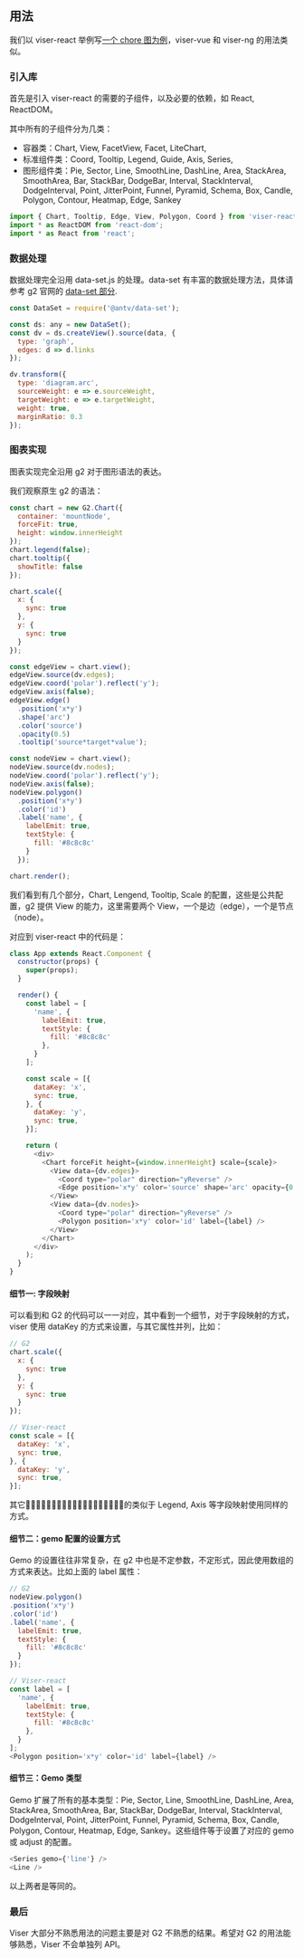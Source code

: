 ## 用法

我们以 viser-react 举例写[一个 chore 图为例](https://antv.alipay.com/zh-cn/g2/3.x/demo/relation/chord.html)，viser-vue 和 viser-ng 的用法类似。

### 引入库

首先是引入 viser-react 的需要的子组件，以及必要的依赖，如 React, ReactDOM。

其中所有的子组件分为几类：

- 容器类：Chart, View, FacetView, Facet, LiteChart,
- 标准组件类：Coord, Tooltip, Legend, Guide, Axis, Series, 
- 图形组件类：Pie, Sector, Line, SmoothLine, DashLine, Area, StackArea, SmoothArea, Bar, StackBar, DodgeBar, Interval, StackInterval, DodgeInterval, Point, JitterPoint, Funnel, Pyramid, Schema, Box, Candle, Polygon, Contour, Heatmap, Edge, Sankey

```js
import { Chart, Tooltip, Edge, View, Polygon, Coord } from 'viser-react';
import * as ReactDOM from 'react-dom';
import * as React from 'react';
```

### 数据处理

数据处理完全沿用 data-set.js 的处理。data-set 有丰富的数据处理方法，具体请参考 g2 官网的 [data-set 部分](https://antv.alipay.com/zh-cn/g2/3.x/tutorial/data-set.html).

```js
const DataSet = require('@antv/data-set');

const ds: any = new DataSet();
const dv = ds.createView().source(data, {
  type: 'graph',
  edges: d => d.links
});

dv.transform({
  type: 'diagram.arc',
  sourceWeight: e => e.sourceWeight,
  targetWeight: e => e.targetWeight,
  weight: true,
  marginRatio: 0.3
});
```

### 图表实现

图表实现完全沿用 g2 对于图形语法的表达。

我们观察原生 g2 的语法：

```js
const chart = new G2.Chart({
  container: 'mountNode',
  forceFit: true,
  height: window.innerHeight
});
chart.legend(false);
chart.tooltip({
  showTitle: false
});

chart.scale({
  x: {
    sync: true
  },
  y: {
    sync: true
  }
});

const edgeView = chart.view();
edgeView.source(dv.edges);
edgeView.coord('polar').reflect('y');
edgeView.axis(false);
edgeView.edge()
  .position('x*y')
  .shape('arc')
  .color('source')
  .opacity(0.5)
  .tooltip('source*target*value');

const nodeView = chart.view();
nodeView.source(dv.nodes);
nodeView.coord('polar').reflect('y');
nodeView.axis(false);
nodeView.polygon()
  .position('x*y')
  .color('id')
  .label('name', {
    labelEmit: true,
    textStyle: {
      fill: '#8c8c8c'
    }
  });

chart.render();
```

我们看到有几个部分，Chart, Lengend, Tooltip, Scale 的配置，这些是公共配置，g2 提供 View 的能力，这里需要两个 View，一个是边（edge），一个是节点（node）。

对应到 viser-react 中的代码是：

```js
class App extends React.Component {
  constructor(props) {
    super(props);
  }

  render() {
    const label = [
      'name', {
        labelEmit: true,
        textStyle: {
          fill: '#8c8c8c'
        },
      }
    ];

    const scale = [{
      dataKey: 'x',
      sync: true,
    }, {
      dataKey: 'y',
      sync: true,
    }];

    return (
      <div>
        <Chart forceFit height={window.innerHeight} scale={scale}>
          <View data={dv.edges}>
            <Coord type="polar" direction="yReverse" />
            <Edge position='x*y' color='source' shape='arc' opacity={0.5} tooltip={'source*target*value'} />
          </View>
          <View data={dv.nodes}>
            <Coord type="polar" direction="yReverse" />
            <Polygon position='x*y' color='id' label={label} />
          </View>
        </Chart>
      </div>
    );
  }
}
```

#### 细节一: 字段映射

可以看到和 G2 的代码可以一一对应，其中看到一个细节，对于字段映射的方式，viser 使用 dataKey 的方式来设置，与其它属性并列，比如：

```js
// G2
chart.scale({
  x: {
    sync: true
  },
  y: {
    sync: true
  }
});

// Viser-react
const scale = [{
  dataKey: 'x',
  sync: true,
}, {
  dataKey: 'y',
  sync: true,
}];
```

其它的类似于 Legend, Axis 等字段映射使用同样的方式。

#### 细节二：gemo 配置的设置方式

Gemo 的设置往往非常复杂，在 g2 中也是不定参数，不定形式，因此使用数组的方式来表达。比如上面的 label 属性：

```js
// G2
nodeView.polygon()
.position('x*y')
.color('id')
.label('name', {
  labelEmit: true,
  textStyle: {
    fill: '#8c8c8c'
  }
});

// Viser-react
const label = [
  'name', {
    labelEmit: true,
    textStyle: {
      fill: '#8c8c8c'
    },
  }
];
<Polygon position='x*y' color='id' label={label} />
```

#### 细节三：Gemo 类型

Gemo 扩展了所有的基本类型：Pie, Sector, Line, SmoothLine, DashLine, Area, StackArea, SmoothArea, Bar, StackBar, DodgeBar, Interval, StackInterval, DodgeInterval, Point, JitterPoint, Funnel, Pyramid, Schema, Box, Candle, Polygon, Contour, Heatmap, Edge, Sankey。这些组件等于设置了对应的 gemo 或 adjust 的配置。

```js
<Series gemo={'line'} />
<Line />
```

以上两者是等同的。

### 最后

Viser 大部分不熟悉用法的问题主要是对 G2 不熟悉的结果。希望对 G2 的用法能够熟悉，Viser 不会单独列 API。